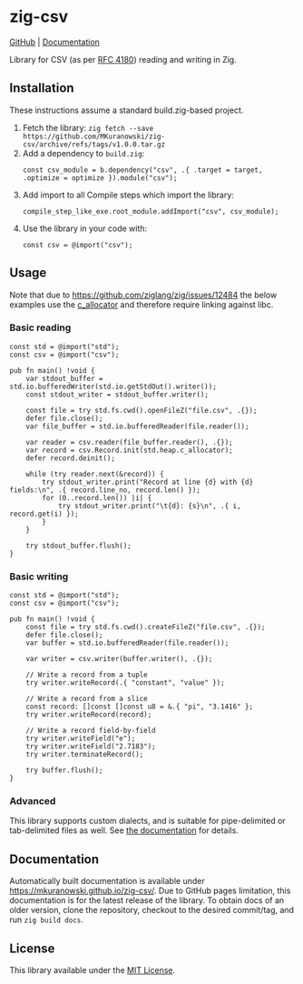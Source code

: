 zig-csv
=======

[GitHub](https://github.com/mkuranowski/zig-csv) | [Documentation](https://mkuranowski.github.io/zig-csv/)

Library for CSV (as per [RFC 4180](https://www.rfc-editor.org/rfc/rfc4180)) reading and writing in Zig.


Installation
------------

These instructions assume a standard build.zig-based project.

1. Fetch the library: `zig fetch --save https://github.com/MKuranowski/zig-csv/archive/refs/tags/v1.0.0.tar.gz`
2. Add a dependency to `build.zig`:
    ```zig
    const csv_module = b.dependency("csv", .{ .target = target, .optimize = optimize }).module("csv");
    ```
3. Add import to all Compile steps which import the library:
    ```zig
    compile_step_like_exe.root_module.addImport("csv", csv_module);
    ```
4. Use the library in your code with:
    ```zig
    const csv = @import("csv");
    ```


Usage
-----

Note that due to <https://github.com/ziglang/zig/issues/12484> the below examples
use the [c_allocator](https://ziglang.org/documentation/0.13.0/std/#std.heap.c_allocator)
and therefore require linking against libc.

### Basic reading

```zig
const std = @import("std");
const csv = @import("csv");

pub fn main() !void {
    var stdout_buffer = std.io.bufferedWriter(std.io.getStdOut().writer());
    const stdout_writer = stdout_buffer.writer();

    const file = try std.fs.cwd().openFileZ("file.csv", .{});
    defer file.close();
    var file_buffer = std.io.bufferedReader(file.reader());

    var reader = csv.reader(file_buffer.reader(), .{});
    var record = csv.Record.init(std.heap.c_allocator);
    defer record.deinit();

    while (try reader.next(&record)) {
        try stdout_writer.print("Record at line {d} with {d} fields:\n", .{ record.line_no, record.len() });
        for (0..record.len()) |i| {
            try stdout_writer.print("\t{d}: {s}\n", .{ i, record.get(i) });
        }
    }

    try stdout_buffer.flush();
}
```

### Basic writing

```zig
const std = @import("std");
const csv = @import("csv");

pub fn main() !void {
    const file = try std.fs.cwd().createFileZ("file.csv", .{});
    defer file.close();
    var buffer = std.io.bufferedReader(file.reader());

    var writer = csv.writer(buffer.writer(), .{});

    // Write a record from a tuple
    try writer.writeRecord(.{ "constant", "value" });

    // Write a record from a slice
    const record: []const []const u8 = &.{ "pi", "3.1416" };
    try writer.writeRecord(record);

    // Write a record field-by-field
    try writer.writeField("e");
    try writer.writeField("2.7183");
    try writer.terminateRecord();

    try buffer.flush();
}
```

### Advanced

This library supports custom dialects, and is suitable for pipe-delimited or tab-delimited
files as well. See [the documentation](https://mkuranowski.github.io/zig-csv/) for details.


Documentation
-------------

Automatically built documentation is available under <https://mkuranowski.github.io/zig-csv/>.
Due to GitHub pages limitation, this documentation is for the latest release of the library.
To obtain docs of an older version, clone the repository, checkout to the desired commit/tag,
and run `zig build docs`.

License
-------

This library available under the [MIT License](LICENSE).
